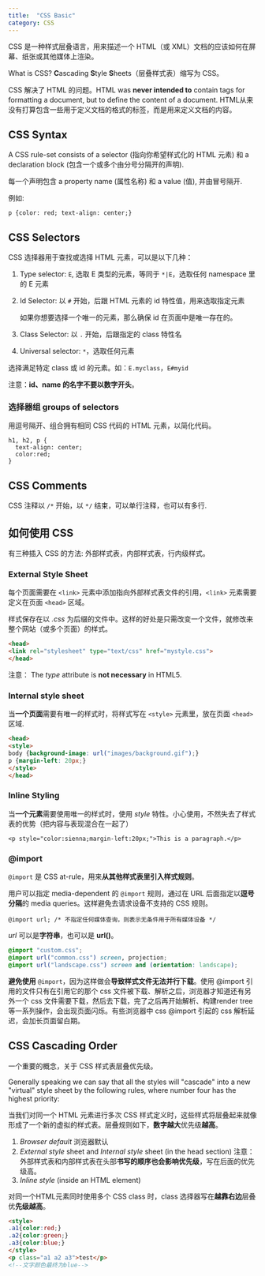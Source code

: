 ```yaml
---
title:  "CSS Basic"
category: CSS
---
```

CSS 是一种样式层叠语言，用来描述一个 HTML（或 XML）文档的应该如何在屏幕、纸张或其他媒体上渲染。

What is CSS? **C**ascading **S**tyle **S**heets（层叠样式表）缩写为 CSS。

CSS 解决了 HTML 的问题。HTML was **never intended to** contain tags for formatting a document, but to define the content of a document. HTML从来没有打算包含一些用于定义文档的格式的标签，而是用来定义文档的内容。

## CSS Syntax

A CSS rule-set consists of a selector (指向你希望样式化的 HTML 元素) 和 a declaration block (包含一个或多个由分号分隔开的声明).

每一个声明包含 a property name (属性名称) 和 a value (值), 并由冒号隔开.

<!--more-->

例如:

    p {color: red; text-align: center;}

## CSS Selectors

CSS 选择器用于查找或选择 HTML 元素，可以是以下几种：

1. Type selector: `E`, 选取 E 类型的元素，等同于 `*|E`，选取任何 namespace 里的 E 元素
2. Id Selector: 以 `#` 开始，后跟 HTML 元素的 id 特性值，用来选取指定元素

    如果你想要选择一个唯一的元素，那么确保 id 在页面中是唯一存在的。

3. Class Selector: 以 `.` 开始，后跟指定的 class 特性名
4. Universal selector: `*`，选取任何元素

选择满足特定 class 或 id 的元素。如：`E.myclass`，`E#myid`

注意：**id、name 的名字不要以数字开头**。

### 选择器组 groups of selectors

用逗号隔开、组合拥有相同 CSS 代码的 HTML 元素，以简化代码。

    h1, h2, p {
      text-align: center;
      color:red;
    }

## CSS Comments

CSS 注释以 `/*` 开始，以 `*/` 结束，可以单行注释，也可以有多行.

## 如何使用 CSS

有三种插入 CSS 的方法: 外部样式表，内部样式表，行内级样式。

### External Style Sheet

每个页面需要在 `<link>` 元素中添加指向外部样式表文件的引用，`<link>` 元素需要定义在页面 `<head>` 区域。

样式保存在以 _.css_ 为后缀的文件中。这样的好处是只需改变一个文件，就修改来整个网站（或多个页面）的样式。

```html
<head>
<link rel="stylesheet" type="text/css" href="mystyle.css">
</head>
```

注意： The _type_ attribute is **not necessary** in HTML5.

### Internal style sheet

当**一个页面**需要有唯一的样式时，将样式写在 `<style>` 元素里，放在页面 `<head>` 区域.

```html
<head>
<style>
body {background-image: url("images/background.gif");}
p {margin-left: 20px;}
</style>
</head>
```

### Inline Styling

当**一个元素**需要使用唯一的样式时，使用 _style_ 特性。小心使用，不然失去了样式表的优势（把内容与表现混合在一起了）

    <p style="color:sienna;margin-left:20px;">This is a paragraph.</p>  

### @import

`@import` 是 CSS at-rule，用来**从其他样式表里引入样式规则**。

用户可以指定 media-dependent 的 `@import` 规则，通过在 URL 后面指定以**逗号分隔**的 media queries。这样避免去请求设备不支持的 CSS 规则。

    @import url; /* 不指定任何媒体查询，则表示无条件用于所有媒体设备 */

_url_ 可以是**字符串**，也可以是 **url()**。

```css
@import "custom.css";
@import url("common.css") screen, projection;
@import url("landscape.css") screen and (orientation: landscape);
```

**避免使用** `@import`，因为这样做会**导致样式文件无法并行下载**。使用 @import 引用的文件只有在引用它的那个 css 文件被下载、解析之后，浏览器才知道还有另外一个 css 文件需要下载，然后去下载，完了之后再开始解析、构建render tree等一系列操作，会出现页面闪烁。有些浏览器中 css @import 引起的 css 解析延迟，会加长页面留白期。

## CSS Cascading Order

一个重要的概念，关于 CSS 样式表层叠优先级。

Generally speaking we can say that all the styles will "cascade" into a new "virtual" style sheet by the following rules, where number four has the highest priority: 

<span class="t-blue">当我们对同一个 HTML 元素进行多次 CSS 样式定义时，这些样式将层叠起来就像形成了一个新的虚拟的样式表。层叠规则如下，**数字越大**优先级**越高**。

1. _Browser default_ 浏览器默认
2. _External style_ sheet and _Internal style_ sheet (in the head section) 注意：外部样式表和内部样式表在头部**书写的顺序也会影响优先级**，写在后面的优先级高。
3. _Inline style_ (inside an HTML element)

对同一个HTML元素同时使用多个 CSS class 时，class 选择器写在**越靠右边**层叠优**先级越高**。

```html
<style>
.a1{color:red;}
.a2{color:green;}
.a3{color:blue;}
</style>
<p class="a1 a2 a3">test</p>
<!--文字颜色最终为blue-->
```
